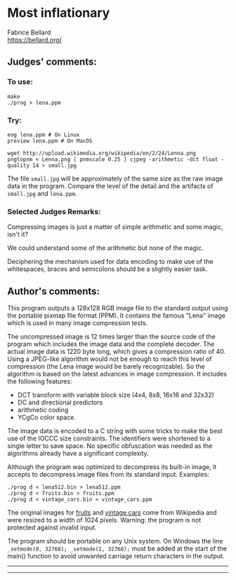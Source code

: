 # Most inflationary

Fabrice Bellard  
<https://bellard.org/>  


## Judges' comments:
### To use:

    make
    ./prog > lena.ppm

### Try:

    eog lena.ppm # On Linux
    preview lena.ppm # On MacOS

    wget http://upload.wikimedia.org/wikipedia/en/2/24/Lenna.png
    pngtopnm < Lenna.png | pnmscale 0.25 | cjpeg -arithmetic -dct float -quality 14 > small.jpg

The file `small.jpg` will be approximately of the same size as the raw image data
in the program. Compare the level of the detail and the artifacts of
`small.jpg` and `lena.ppm`.

### Selected Judges Remarks:

Compressing images is just a matter of simple arithmetic and some magic, isn't it?

We could understand some of the arithmetic but none of the magic.

Deciphering the mechanism used for data encoding to make use
of the whitespaces, braces and semicolons should be a slightly easier task.


## Author's comments:
This program outputs a 128x128 RGB image file to the standard output
using the portable pixmap file format (PPM). It contains the famous
"Lena" image which is used in many image compression tests. 

The uncompressed image is 12 times larger than the source code of the
program which includes the image data and the complete decoder. The
actual image data is 1220 byte long, which gives a compression ratio
of 40. Using a JPEG-like algorithm would not be enough to reach this
level of compression (the Lena image would be barely recognizable). So
the algorithm is based on the latest advances in image compression. It
includes the following features:

- DCT transform with variable block size (4x4, 8x8, 16x16 and 32x32)
- DC and directional predictors
- arithmetic coding
- YCgCo color space.

The image data is encoded to a C string with some tricks to make the
best use of the IOCCC size constraints. The identifiers were shortened
to a single letter to save space. No specific obfuscation was needed
as the algorithms already have a significant complexity.

Although the program was optimized to decompress its built-in image,
it accepts to decompress image files from its standard
input. Examples:
  
    ./prog d < lena512.bin > lena512.ppm
    ./prog d < fruits.bin > fruits.ppm
    ./prog d < vintage_cars.bin > vintage_cars.ppm

The original images for [fruits][1] and [vintage cars][2] come from
Wikipedia and were resized to a width of 1024 pixels. Warning: the
program is not protected against invalid input.

The program should be portable on any Unix system. On Windows the line
`_setmode(0, 32768); _setmode(1, 32768);` must be added at the start of
the main() function to avoid unwanted carriage return characters in
the output.

--------------------------------------------------------------------------------

[1]: https://commons.wikimedia.org/wiki/File%3AFruits_oranges%2C_jardin_japonais_2.JPG
[2]: https://commons.wikimedia.org/wiki/File%3ARed_Bull_Jungfrau_Stafette%2C_10th_stage_-_vintage_cars_%282%29.jpg

--------------------------------------------------------------------------------
<!--
(c) Copyright 1984-2018, [Leo Broukhis, Simon Cooper, Landon Curt Noll][judges] - All rights reserved
This work is licensed under a [Creative Commons Attribution-ShareAlike 3.0 Unported License][cc].

[judges]: http://www.ioccc.org/judges.html
[cc]: http://creativecommons.org/licenses/by-sa/3.0/
-->
